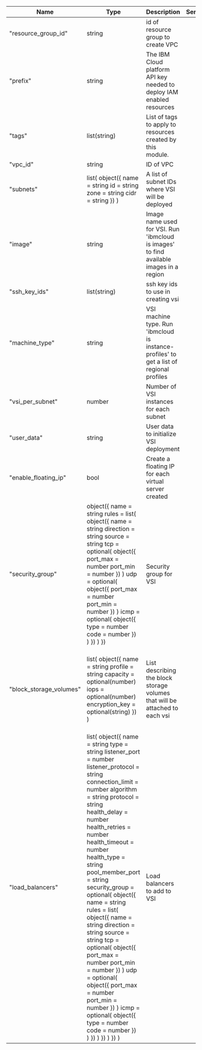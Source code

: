 Name                    | Type                                                                                                                                                                                                                                                                                                                                                                                                                                                                                                                                                                                                                     | Description                                                                              | Sensitive | Default
----------------------- | ------------------------------------------------------------------------------------------------------------------------------------------------------------------------------------------------------------------------------------------------------------------------------------------------------------------------------------------------------------------------------------------------------------------------------------------------------------------------------------------------------------------------------------------------------------------------------------------------------------------------ | ---------------------------------------------------------------------------------------- | --------- | --------------------------------------------------------------------------------------------
"resource_group_id"     | string                                                                                                                                                                                                                                                                                                                                                                                                                                                                                                                                                                                                                   | id of resource group to create VPC                                                       |           | 
"prefix"                | string                                                                                                                                                                                                                                                                                                                                                                                                                                                                                                                                                                                                                   | The IBM Cloud platform API key needed to deploy IAM enabled resources                    |           | 
"tags"                  | list(string)                                                                                                                                                                                                                                                                                                                                                                                                                                                                                                                                                                                                             | List of tags to apply to resources created by this module.                               |           | []
"vpc_id"                | string                                                                                                                                                                                                                                                                                                                                                                                                                                                                                                                                                                                                                   | ID of VPC                                                                                |           | 
"subnets"               | list( object({ name = string id = string zone = string cidr = string }) )                                                                                                                                                                                                                                                                                                                                                                                                                                                                                                                                                | A list of subnet IDs where VSI will be deployed                                          |           | 
"image"                 | string                                                                                                                                                                                                                                                                                                                                                                                                                                                                                                                                                                                                                   | Image name used for VSI. Run 'ibmcloud is images' to find available images in a region   |           | ibm-centos-7-6-minimal-amd64-2
"ssh_key_ids"           | list(string)                                                                                                                                                                                                                                                                                                                                                                                                                                                                                                                                                                                                             | ssh key ids to use in creating vsi                                                       |           | 
"machine_type"          | string                                                                                                                                                                                                                                                                                                                                                                                                                                                                                                                                                                                                                   | VSI machine type. Run 'ibmcloud is instance-profiles' to get a list of regional profiles |           | bx2-8x32
"vsi_per_subnet"        | number                                                                                                                                                                                                                                                                                                                                                                                                                                                                                                                                                                                                                   | Number of VSI instances for each subnet                                                  |           | 1
"user_data"             | string                                                                                                                                                                                                                                                                                                                                                                                                                                                                                                                                                                                                                   | User data to initialize VSI deployment                                                   |           | null
"enable_floating_ip"    | bool                                                                                                                                                                                                                                                                                                                                                                                                                                                                                                                                                                                                                     | Create a floating IP for each virtual server created                                     |           | true
"security_group"        | object({ name = string rules = list( object({ name = string direction = string source = string tcp = optional( object({ port_max = number port_min = number }) ) udp = optional( object({ port_max = number port_min = number }) ) icmp = optional( object({ type = number code = number }) ) }) ) })                                                                                                                                                                                                                                                                                                                    | Security group for VSI                                                                   |           | 
"block_storage_volumes" | list( object({ name = string profile = string capacity = optional(number) iops = optional(number) encryption_key = optional(string) }) )                                                                                                                                                                                                                                                                                                                                                                                                                                                                                 | List describing the block storage volumes that will be attached to each vsi              |           | [{ name = "one" profile = "general-purpose" }, { name = "two" profile = "general-purpose" }]
"load_balancers"        | list( object({ name = string type = string listener_port = number listener_protocol = string connection_limit = number algorithm = string protocol = string health_delay = number health_retries = number health_timeout = number health_type = string pool_member_port = string security_group = optional( object({ name = string rules = list( object({ name = string direction = string source = string tcp = optional( object({ port_max = number port_min = number }) ) udp = optional( object({ port_max = number port_min = number }) ) icmp = optional( object({ type = number code = number }) ) }) ) }) ) }) ) | Load balancers to add to VSI                                                             |           | []
